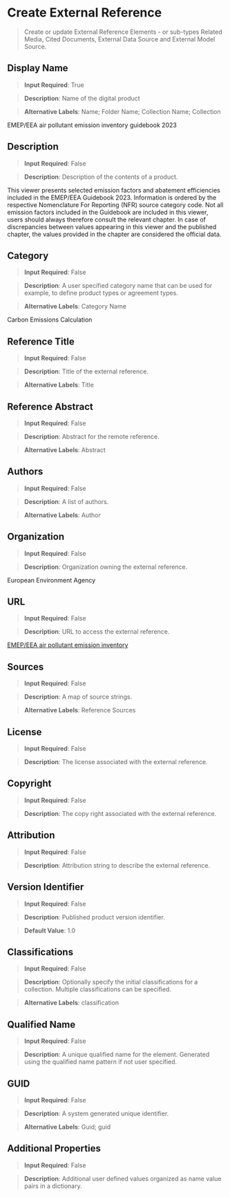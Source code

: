 # Create External Reference
>	Create or update External Reference Elements - or sub-types Related Media, Cited Documents, External Data Source and External Model Source.

## Display Name
>	**Input Required**: True

>	**Description**: Name of the digital product

>	**Alternative Labels**: Name; Folder Name; Collection Name; Collection

EMEP/EEA air pollutant emission inventory guidebook 2023
## Description
>	**Input Required**: False

>	**Description**: Description of the contents of a product.

This viewer presents selected emission factors and abatement efficiencies included in the EMEP/EEA Guidebook 2023. Information is ordered by the respective Nomenclature For Reporting (NFR) source category code. Not all emission factors included in the Guidebook are included in this viewer, users should always therefore consult the relevant chapter. In case of discrepancies between values appearing in this viewer and the published chapter, the values provided in the chapter are considered the official data.
## Category
>	**Input Required**: False

>	**Description**: A user specified category name that can be used for example, to define product types or agreement types.

>	**Alternative Labels**: Category Name

Carbon Emissions Calculation
## Reference Title
>	**Input Required**: False

>	**Description**: Title of the external reference.

>	**Alternative Labels**: Title


## Reference Abstract
>	**Input Required**: False

>	**Description**: Abstract for the remote reference.

>	**Alternative Labels**: Abstract


## Authors
>	**Input Required**: False

>	**Description**: A list of authors.

>	**Alternative Labels**: Author


## Organization
>	**Input Required**: False

>	**Description**: Organization owning the external reference.

European Environment Agency

## URL
>	**Input Required**: False

>	**Description**: URL to access the external reference.

[EMEP/EEA air pollutant emission inventory](https://efdb.apps.eea.europa.eu/?source=%7B%22query%22%3A%7B%22match_all%22%3A%7B%7D%7D%2C%22display_type%22%3A%22tabular%22%7D)

## Sources
>	**Input Required**: False

>	**Description**: A map of source strings.

>	**Alternative Labels**: Reference Sources


## License
>	**Input Required**: False

>	**Description**: The license associated with the external reference.


## Copyright
>	**Input Required**: False

>	**Description**: The copy right associated with the external reference.


## Attribution
>	**Input Required**: False

>	**Description**: Attribution string to describe the external reference.


## Version Identifier
>	**Input Required**: False

>	**Description**: Published product version identifier.

>	**Default Value**: 1.0


## Classifications
>	**Input Required**: False

>	**Description**: Optionally specify the initial classifications for a collection. Multiple classifications can be specified. 

>	**Alternative Labels**: classification


## Qualified Name
>	**Input Required**: False

>	**Description**: A unique qualified name for the element. Generated using the qualified name pattern  if not user specified.


## GUID
>	**Input Required**: False

>	**Description**: A system generated unique identifier.

>	**Alternative Labels**: Guid; guid


## Additional Properties
>	**Input Required**: False

>	**Description**: Additional user defined values organized as name value pairs in a dictionary.


